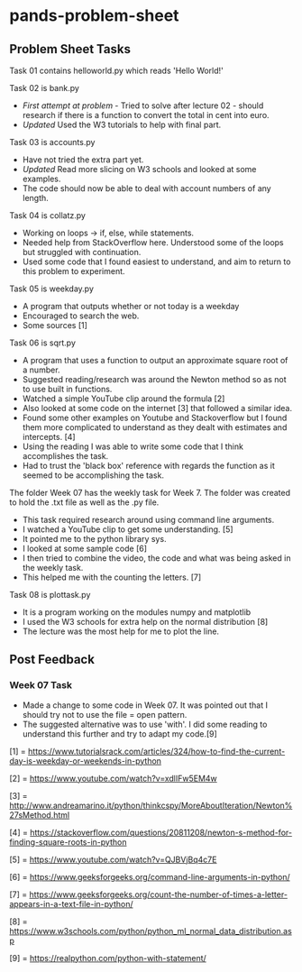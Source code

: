 # pands-problem-sheet
## Problem Sheet Tasks
Task 01 contains helloworld.py which reads 'Hello World!'


Task 02 is bank.py
- _First attempt at problem_ - 
Tried to solve after lecture 02 - should research if there is a function to convert the total in cent into euro.
- _Updated_
Used the W3 tutorials to help with final part.


Task 03 is accounts.py
- Have not tried the extra part yet.
- _Updated_ Read more slicing on W3 schools and looked at some examples.
- The code should now be able to deal with account numbers of any length.

Task 04 is collatz.py
- Working on loops -> if, else, while statements.
- Needed help from StackOverflow here. Understood some of the loops but struggled with continuation.
- Used some code that I found easiest to understand, and aim to return to this problem to experiment.

Task 05 is weekday.py
- A program that outputs whether or not today is a weekday
- Encouraged to search the web.
- Some sources [1]

Task 06 is sqrt.py
- A program that uses a function to output an approximate square root of a number.
- Suggested reading/research was around the Newton method so as not to use built in functions.
- Watched a simple YouTube clip around the formula [2]
- Also looked at some code on the internet [3] that followed a similar idea.
- Found some other examples on Youtube and Stackoverflow but I found them more complicated to understand as they dealt with estimates and intercepts. [4]
- Using the reading I was able to write some code that I think accomplishes the task.
- Had to trust the 'black box' reference with regards the function as it seemed to be accomplishing the task.

The folder Week 07 has the weekly task for Week 7.
The folder was created to hold the .txt file as well as the .py file.

- This task required research around using command line arguments.
- I watched a YouTube clip to get some understanding. [5]
- It pointed me to the python library sys.
- I looked at some sample code [6]
- I then tried to combine the video, the code and what was being asked in the weekly task.
- This helped me with the counting the letters. [7]

Task 08 is plottask.py
- It is a program working on the modules numpy and matplotlib
- I used the W3 schools for extra help on the normal distribution [8]
- The lecture was the most help for me to plot the line.


## Post Feedback
### Week 07 Task
- Made a change to some code in Week 07. It was pointed out that I should try not to use the file = open pattern.
- The suggested alternative was to use 'with'. I did some reading to understand this further and try to adapt my code.[9]

[1] = https://www.tutorialsrack.com/articles/324/how-to-find-the-current-day-is-weekday-or-weekends-in-python

[2] = https://www.youtube.com/watch?v=xdlIFw5EM4w

[3] = http://www.andreamarino.it/python/thinkcspy/MoreAboutIteration/Newton%27sMethod.html

[4] = https://stackoverflow.com/questions/20811208/newton-s-method-for-finding-square-roots-in-python

[5] = https://www.youtube.com/watch?v=QJBVjBq4c7E

[6] = https://www.geeksforgeeks.org/command-line-arguments-in-python/

[7] = https://www.geeksforgeeks.org/count-the-number-of-times-a-letter-appears-in-a-text-file-in-python/

[8] = https://www.w3schools.com/python/python_ml_normal_data_distribution.asp

[9] = https://realpython.com/python-with-statement/